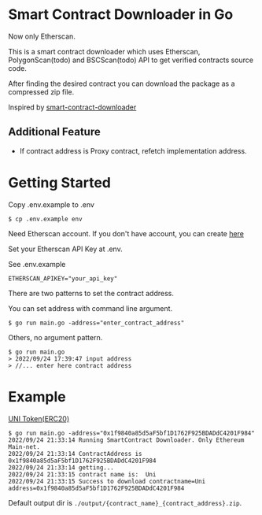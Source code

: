 # Smart Contract Downloader in Go 

Now only Etherscan.

This is a smart contract downloader which uses Etherscan, PolygonScan(todo) and BSCScan(todo) API to get verified contracts source code.

After finding the desired contract you can download the package as a compressed zip file.

Inspired by [smart-contract-downloader](https://github.com/amimaro/smart-contract-downloader)

## Additional Feature

- If contract address is Proxy contract, refetch implementation address. 


# Getting Started

Copy .env.example to .env

    $ cp .env.example env

Need Etherscan account. If you don't have account, you can create [here](https://etherscan.io/register)


Set your Etherscan API Key at .env. 

See .env.example

    ETHERSCAN_APIKEY="your_api_key"

There are two patterns to set the contract address. 

You can set address with command line argument.

    $ go run main.go -address="enter_contract_address"

Others, no argument pattern.

    $ go run main.go
    > 2022/09/24 17:39:47 input address
    > //... enter here contract address



# Example

[UNI Token(ERC20)](https://etherscan.io/token/0x1f9840a85d5af5bf1d1762f925bdaddc4201f984)
        
    $ go run main.go -address="0x1f9840a85d5aF5bf1D1762F925BDADdC4201F984"
    2022/09/24 21:33:14 Running SmartContract Downloader. Only Ethereum Main-net.
    2022/09/24 21:33:14 ContractAddress is 0x1f9840a85d5aF5bf1D1762F925BDADdC4201F984
    2022/09/24 21:33:14 getting...
    2022/09/24 21:33:15 contract name is:  Uni
    2022/09/24 21:33:15 Success to download contractname=Uni address=0x1f9840a85d5aF5bf1D1762F925BDADdC4201F984


Default output dir is `./output/{contract_name}_{contract_address}.zip`.

    

